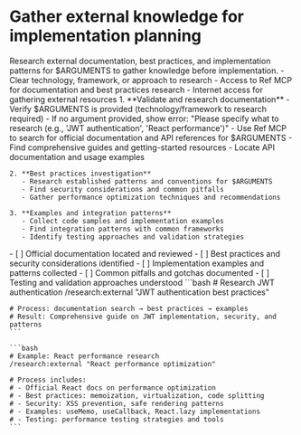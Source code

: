 # Gather external knowledge for implementation planning

<instructions>
  <context>
    Research external documentation, best practices, and implementation patterns for $ARGUMENTS to gather knowledge before implementation.
  </context>

  <requirements>
    - Clear technology, framework, or approach to research
    - Access to Ref MCP for documentation and best practices research
    - Internet access for gathering external resources
  </requirements>

  <execution>
    1. **Validate and research documentation**
       - Verify $ARGUMENTS is provided (technology/framework to research required)
       - If no argument provided, show error: "Please specify what to research (e.g., 'JWT authentication', 'React performance')"
       - Use Ref MCP to search for official documentation and API references for $ARGUMENTS
       - Find comprehensive guides and getting-started resources
       - Locate API documentation and usage examples

    2. **Best practices investigation**
       - Research established patterns and conventions for $ARGUMENTS
       - Find security considerations and common pitfalls
       - Gather performance optimization techniques and recommendations

    3. **Examples and integration patterns**
       - Collect code samples and implementation examples
       - Find integration patterns with common frameworks
       - Identify testing approaches and validation strategies

  </execution>

  <validation>
    - [ ] Official documentation located and reviewed
    - [ ] Best practices and security considerations identified
    - [ ] Implementation examples and patterns collected
    - [ ] Common pitfalls and gotchas documented
    - [ ] Testing and validation approaches understood
  </validation>

  <examples>
    ```bash
    # Research JWT authentication
    /research:external "JWT authentication best practices"

    # Process: documentation search → best practices → examples
    # Result: Comprehensive guide on JWT implementation, security, and patterns
    ```

    ```bash
    # Example: React performance research
    /research:external "React performance optimization"

    # Process includes:
    # - Official React docs on performance optimization
    # - Best practices: memoization, virtualization, code splitting
    # - Security: XSS prevention, safe rendering patterns
    # - Examples: useMemo, useCallback, React.lazy implementations
    # - Testing: performance testing strategies and tools
    ```

  </examples>
</instructions>
